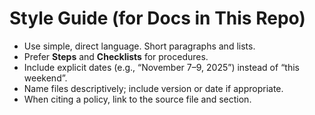 
# Style Guide (for Docs in This Repo)

- Use simple, direct language. Short paragraphs and lists.
- Prefer **Steps** and **Checklists** for procedures.
- Include explicit dates (e.g., “November 7–9, 2025”) instead of “this weekend”.
- Name files descriptively; include version or date if appropriate.
- When citing a policy, link to the source file and section.
